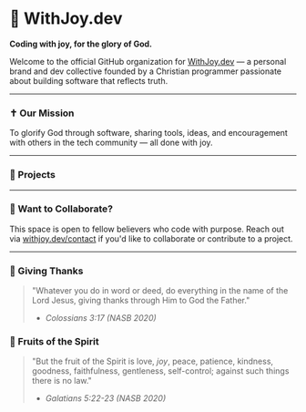 # 🙌 WithJoy.dev

**Coding with joy, for the glory of God.**

Welcome to the official GitHub organization for [WithJoy.dev](https://withjoy.dev) — a personal brand and dev collective founded by a Christian programmer passionate about building software that reflects truth.

---

### ✝️ Our Mission

To glorify God through software, sharing tools, ideas, and encouragement with others in the tech community — all done with joy.

---

### 🚧 Projects

---

### 🤝 Want to Collaborate?

This space is open to fellow believers who code with purpose. Reach out via [withjoy.dev/contact](https://withjoy.dev/contact) if you'd like to collaborate or contribute to a project.

---

### 🦃 Giving Thanks

> "Whatever you do in word or deed, do everything in the name of the Lord Jesus, giving thanks through Him to God the Father."
> - *Colossians 3:17 (NASB 2020)*

### 🍓 Fruits of the Spirit

> "But the fruit of the Spirit is love, *joy*, peace, patience, kindness, goodness, faithfulness, gentleness, self-control; against such things there is no law."
> - *Galatians 5:22-23 (NASB 2020)*
